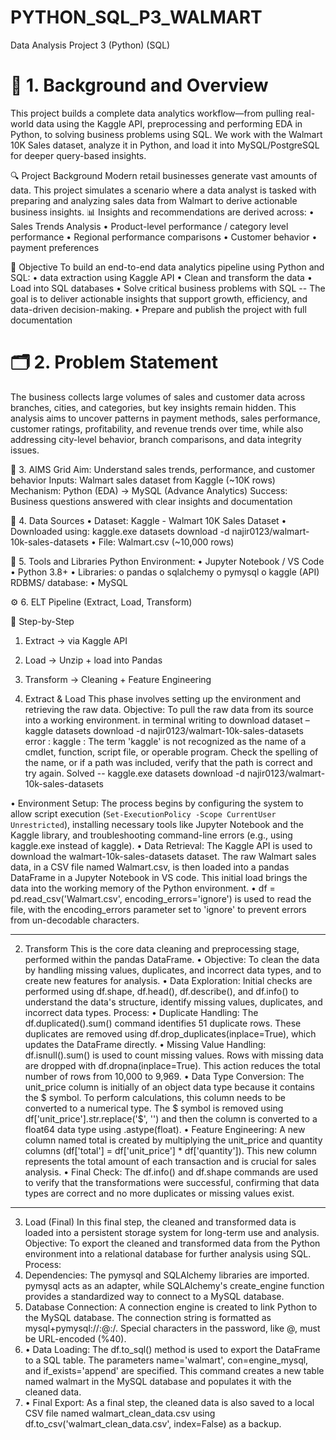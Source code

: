 # PYTHON_SQL_P3_WALMART
Data Analysis Project 3  (Python) (SQL)

# 📌 1. Background and Overview
This project builds a complete data analytics workflow—from pulling real-world data using the Kaggle API, preprocessing and performing EDA in Python, to solving business problems using SQL.
We work with the Walmart 10K Sales dataset, analyze it in Python, and load it into MySQL/PostgreSQL for deeper query-based insights.

🔍 Project Background
Modern retail businesses generate vast amounts of data. This project simulates a scenario where a data analyst is tasked with preparing and analyzing sales data from Walmart to derive actionable business insights.
📊 Insights and recommendations are derived across:
•	Sales Trends Analysis
•	Product-level performance   / category level performance
•	Regional performance comparisons
•	Customer behavior
•	 payment preferences

🎯 Objective
To build an end-to-end data analytics pipeline using Python and SQL:
•	data extraction using Kaggle API
•	Clean and transform the data
•	Load into SQL databases
•	Solve critical business problems with SQL -- The goal is to deliver actionable insights that support growth, efficiency, and data-driven decision-making.
•	Prepare and publish the project with full documentation

# 🗂 2. Problem Statement   
The business collects large volumes of sales and customer data across branches, cities, and categories, but key insights remain hidden. This analysis aims to uncover patterns in payment methods, sales performance, customer ratings, profitability, and revenue trends over time, while also addressing city-level behavior, branch comparisons, and data integrity issues.



🧠 3. AIMS Grid
Aim:  Understand sales trends, performance, and customer behavior
Inputs: Walmart sales dataset from Kaggle (~10K rows)
Mechanism:	Python (EDA) → MySQL (Advance Analytics)
Success:	Business questions answered with clear insights and documentation

🔗 4. Data Sources
•	Dataset: Kaggle - Walmart 10K Sales Dataset
•	Downloaded using: kaggle.exe datasets download -d najir0123/walmart-10k-sales-datasets
•	File: Walmart.csv (~10,000 rows)

🧰 5. Tools and Libraries
Python Environment:
•	Jupyter Notebook / VS Code
•	Python 3.8+
•	Libraries:
o	pandas
o	sqlalchemy
o	pymysql
o	kaggle (API)
RDBMS/ database:
•	MySQL


⚙️ 6. ELT Pipeline (Extract, Load, Transform)

🧩 Step-by-Step
1.	Extract → via Kaggle API
2.	Load → Unzip + load into Pandas
3.	Transform → Cleaning + Feature Engineering




1. Extract & Load
This phase involves setting up the environment and retrieving the raw data.
Objective: To pull the raw data from its source into a working environment.
in terminal writing to  download dataset – 
kaggle datasets download -d najir0123/walmart-10k-sales-datasets 
error : kaggle : The term 'kaggle' is not recognized as the name of a cmdlet, function, script file, or operable program. Check the spelling of the name, or if a path was included, verify that the path is correct and try again. 
Solved -- kaggle.exe datasets download -d najir0123/walmart-10k-sales-datasets

•	Environment Setup: The process begins by configuring the system to allow script execution (`Set-ExecutionPolicy -Scope CurrentUser Unrestricted`), installing necessary tools like Jupyter Notebook and the Kaggle library, and troubleshooting command-line errors (e.g., using kaggle.exe instead of kaggle).
•	Data Retrieval: The Kaggle API is used to download the walmart-10k-sales-datasets dataset. The raw Walmart sales data, in a CSV file named Walmart.csv, is then loaded into a pandas DataFrame in a Jupyter Notebook in VS code. This initial load brings the data into the working memory of the Python environment.
•	df = pd.read_csv('Walmart.csv', encoding_errors='ignore') is used to read the file, with the encoding_errors parameter set to 'ignore' to prevent errors from un-decodable characters.
________________________________________
2. Transform
This is the core data cleaning and preprocessing stage, performed within the pandas DataFrame.
•  Objective: To clean the data by handling missing values, duplicates, and incorrect data types, and to create new features for analysis.
•	Data Exploration: Initial checks are performed using df.shape, df.head(), df.describe(), and df.info() to understand the data's structure, identify missing values, duplicates, and incorrect data types.
Process:
•	Duplicate Handling: The df.duplicated().sum() command identifies 51 duplicate rows. These duplicates are removed using df.drop_duplicates(inplace=True), which updates the DataFrame directly.
•	Missing Value Handling: df.isnull().sum() is used to count missing values. Rows with missing data are dropped with df.dropna(inplace=True). This action reduces the total number of rows from 10,000 to 9,969.
•	Data Type Conversion: The unit_price column is initially of an object data type because it contains the $ symbol. To perform calculations, this column needs to be converted to a numerical type. The $ symbol is removed using df['unit_price'].str.replace('$', '') and then the column is converted to a float64 data type using .astype(float).
•	Feature Engineering: A new column named total is created by multiplying the unit_price and quantity columns (df['total'] = df['unit_price'] * df['quantity']). This new column represents the total amount of each transaction and is crucial for sales analysis.
•	Final Check: The df.info() and df.shape commands are used to verify that the transformations were successful, confirming that data types are correct and no more duplicates or missing values exist.
________________________________________
3. Load (Final)
In this final step, the cleaned and transformed data is loaded into a persistent storage system for long-term use and analysis.
Objective: To export the cleaned and transformed data from the Python environment into a relational database for further analysis using SQL.
Process:
1.	Dependencies: The pymysql and SQLAlchemy libraries are imported. pymysql acts as an adapter, while SQLAlchemy's create_engine function provides a standardized way to connect to a MySQL database.
2.	Database Connection: A connection engine is created to link Python to the MySQL database. The connection string is formatted as mysql+pymysql://<username>:<password>@<host>:<port>/<database>. Special characters in the password, like @, must be URL-encoded (%40).
3.	•  Data Loading: The df.to_sql() method is used to export the DataFrame to a SQL table. The parameters name='walmart', con=engine_mysql, and if_exists='append' are specified. This command creates a new table named walmart in the MySQL database and populates it with the cleaned data.
4.	•  Final Export: As a final step, the cleaned data is also saved to a local CSV file named walmart_clean_data.csv using df.to_csv('walmart_clean_data.csv', index=False) as a backup.
